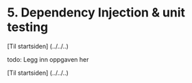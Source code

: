 # 5. Dependency Injection & unit testing

[Til startsiden] (../../..)

todo: Legg inn oppgaven her

[Til startsiden] (../../..)

